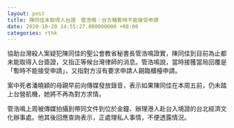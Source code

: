 ```yaml
---
layout: post
title: 陳同佳未取得入台證　管浩鳴：台方稱暫時不能接受申請
date: 2020-10-20 14:55:27.000000000 +08:00
categories: rthk
---
```


協助台灣殺人案疑犯陳同佳的聖公會教省秘書長管浩鳴證實，陳同佳到目前為止都未能取得入台簽證，又指正等候台灣律師的消息。管浩鳴說，當時接獲當局回覆是「暫時不能接受申請」，又指對方沒有要求申請人親臨櫃檯申請。

案中死者潘曉穎的母親早前向傳媒發放錄音，表示如果陳同佳在本周五前，仍未踏上台營航機，她將不再為對方求情。

管浩鳴上周被傳媒拍攝到帶同文件到位於金鐘、辦理港人赴台入境證的台北經濟文化辦事處。他其後回應查詢表示，正處理私人事情，不便透露情況。
